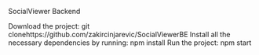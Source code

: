 SocialViewer Backend

Download the project: git clonehttps://github.com/zakircinjarevic/SocialViewerBE
Install all the necessary dependencies by running: npm install 
Run the project: npm start 
